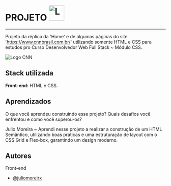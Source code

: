 
# PROJETO <img src="https://upload.wikimedia.org/wikipedia/commons/thumb/6/66/CNN_International_logo.svg/2048px-CNN_International_logo.svg.png" width="48" alt="Logo CNN">



<hr>

Projeto da réplica da 'Home' e de algumas páginas do site 'https://www.cnnbrasil.com.br/' utilizando somente HTML e CSS para estudos pro Curso Desenvolvedor Web Full Stack ~ Módulo CSS.

<img src="https://github.com/user-attachments/assets/b2b7357a-d680-4e77-a030-6783c7d157b0" alt="Logo CNN">




## Stack utilizada

**Front-end:** HTML e CSS.



## Aprendizados

O que você aprendeu construindo esse projeto? Quais desafios você enfrentou e como você superou-os?


Julio Moreira ~ Aprendi nesse projeto a realizar a construção de um HTML Semântico, utilizando boas práticas e uma estruturação de layout com o CSS Grid e Flex-box, garantindo um design moderno. 




## Autores

Front-end
- [@juliomoreirx](https://www.github.com/juliomoreirx)



